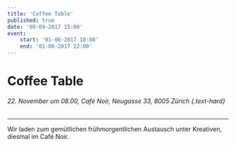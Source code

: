 ```yaml
---
title: 'Coffee Table'
published: true
date: '09-09-2017 15:00'
event:
    start: '01-06-2017 18:00'
    end: '01-06-2017 22:00'
---
```


# Coffee Table

###### 22. November um 08.00, Café Noir, Neugasse 33, 8005 Zürich {.text-hard}

---

Wir laden zum gemütlichen frühmorgentlichen Austausch unter Kreativen, diesmal im Café Noir. 